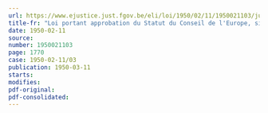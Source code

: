 ```yaml
---
url: https://www.ejustice.just.fgov.be/eli/loi/1950/02/11/1950021103/justel
title-fr: "Loi portant approbation du Statut du Conseil de l'Europe, signé à Londres, le 5 mai 1949"
date: 1950-02-11
source:
number: 1950021103
page: 1770
case: 1950-02-11/03
publication: 1950-03-11
starts:
modifies:
pdf-original:
pdf-consolidated:
---
```


